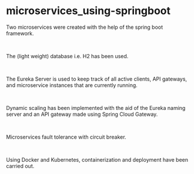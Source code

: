 # microservices_using-springboot  
Two microservices were created with the help of the spring boot framework.​​

​

The (light weight) database i.e. H2 ​has been used.​

​

The Eureka Server is used to keep track of all active clients, API gateways, and microservice instances that are currently running.​​

​

Dynamic scaling has been implemented with the aid of the Eureka naming server and an API gateway made using Spring Cloud Gateway.​​

​

Microservices fault tolerance with circuit breaker.​​

​

Using Docker and Kubernetes, containerization and deployment have been carried out.​​

